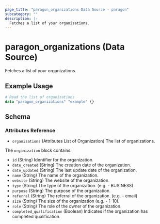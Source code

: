 ```yaml
---
page_title: "paragon_organizations Data Source - paragon"
subcategory: ""
description: |-
  Fetches a list of your organizations.
---
```


# paragon_organizations (Data Source)

Fetches a list of your organizations.

## Example Usage

```terraform
# Read the list of organizations
data "paragon_organizations" "example" {}
```

## Schema

### Attributes Reference

- `organizations` (Attributes List of Organization) The list of organizations.

The `organization` block contains:

- `id` (String) Identifier for the organization.
- `date_created` (String) The creation date of the organization.
- `date_updated` (String) The last update date of the organization.
- `name` (String) The name of the organization.
- `website` (String) The website of the organization.
- `type` (String) The type of the organization. (e.g. - BUSINESS)
- `purpose` (String) The purpose of the organization.
- `referral` (String) The referral of the organization. (e.g. - email)
- `size` (String) The size of the organization (e.g. - 1-10).
- `role` (String) The role of the owner of the organization.
- `completed_qualification` (Boolean) Indicates if the organization has completed qualification.